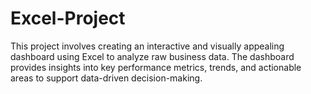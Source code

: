 # Excel-Project
This project involves creating an interactive and visually appealing dashboard using Excel to analyze raw business data. The dashboard provides insights into key performance metrics, trends, and actionable areas to support data-driven decision-making.
